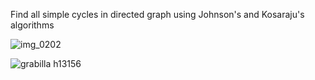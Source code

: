 Find all simple cycles in directed graph using Johnson's and Kosaraju's algorithms


![img_0202](https://cloud.githubusercontent.com/assets/19876131/22568237/a525f73e-e99b-11e6-90fa-7353752e284b.JPG)

![grabilla h13156](https://cloud.githubusercontent.com/assets/19876131/22568266/c9703a82-e99b-11e6-861c-da580be76fc2.png)
